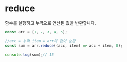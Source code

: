 # reduce

함수를 실행하고 누적으로 연산된 값을 반환합니다.

```js
const arr = [1, 2, 3, 4, 5];

//acc = 누적 item = arr의 값이 순환
const sum = arr.reduce((acc, item) => acc + item, 0);

console.log(sum);// 15
```
